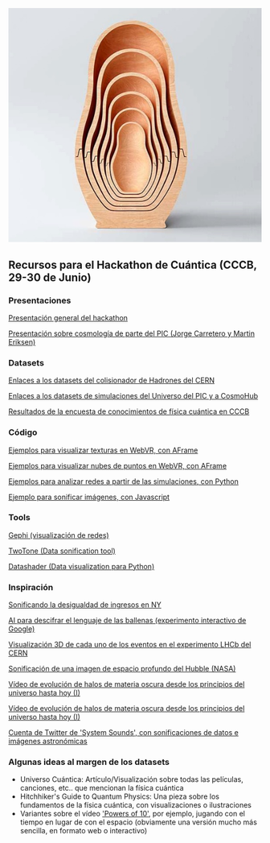 <p align="center">
  <img src="cuantica.jpg">
</p>

## Recursos para el Hackathon de Cuántica (CCCB, 29-30 de Junio)

### Presentaciones
[Presentación general del hackathon](presentaciones/general.pdf)

[Presentación sobre cosmología de parte del PIC (Jorge Carretero y Martin Eriksen)](presentaciones/CCCB_introduction.pdf)

### Datasets
[Enlaces a los datasets del colisionador de Hadrones del CERN](datasets/cern)

[Enlaces a los datasets de simulaciones del Universo del PIC y a CosmoHub](datasets/pic)

[Resultados de la encuesta de conocimientos de física cuántica en CCCB](datasets/cccb)


### Código
[Ejemplos para visualizar texturas en WebVR, con AFrame](codigo/texturas)

[Ejemplos para visualizar nubes de puntos en WebVR, con AFrame](codigo/pointcloud)

[Ejemplos para analizar redes a partir de las simulaciones, con Python](codigo/redes)

[Ejemplo para sonificar imágenes, con Javascript](codigo/sonificacion)

### Tools
[Gephi (visualización de redes)](https://gephi.org/)

[TwoTone (Data sonification tool)](https://twotone.io/)

[Datashader (Data visualization para Python)](http://datashader.org/)

### Inspiración

[Sonificando la desigualdad de ingresos en NY](https://www.mic.com/articles/177877/data-sonification-lets-you-literally-hear-income-inequality)

[AI para descifrar el lenguaje de las ballenas (experimento interactivo de Google)](https://experiments.withgoogle.com/patternradio)

[Visualización 3D de cada uno de los eventos en el experimento LHCb del CERN](http://clangenb.web.cern.ch/clangenb/)

[Sonificación de una imagen de espacio profundo del Hubble (NASA)](https://www.youtube.com/watch?v=H-Ci_YwfH04)

[Vídeo de evolución de halos de materia oscura desde los principios del universo hasta hoy (I)](https://www.youtube.com/watch?v=2qeT4DkEX-w)

[Vídeo de evolución de halos de materia oscura desde los principios del universo hasta hoy (I)](https://www.youtube.com/watch?v=6NIr2zYtHRQ)

[Cuenta de Twitter de 'System Sounds', con sonificaciones de datos e imágenes astronómicas](https://twitter.com/system_sounds)

### Algunas ideas al margen de los datasets

- Universo Cuántica: Artículo/Visualización sobre todas las películas, canciones, etc.. que mencionan la física cuántica
- Hitchhiker's Guide to Quantum Physics: Una pieza sobre los fundamentos de la física cuántica, con visualizaciones o ilustraciones
- Variantes sobre el vídeo ['Powers of 10'](https://www.youtube.com/watch?v=0fKBhvDjuy0), por ejemplo, jugando con el tiempo en lugar de con el espacio (obviamente una versión mucho más sencilla, en formato web o interactivo)

